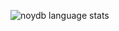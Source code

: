 ![noydb language stats](https://github-readme-stats.vercel.app/api/top-langs/?username=noydb&theme=tokyonight&hide_border=true)
